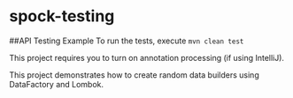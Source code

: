 # spock-testing

##API Testing Example
To run the tests, execute `mvn clean test`

This project requires you to turn on annotation processing (if using IntelliJ).

This project demonstrates how to create random data builders using DataFactory and Lombok.
